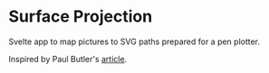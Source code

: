 # Surface Projection


Svelte app to map pictures to SVG paths prepared for a pen plotter.

Inspired by Paul Butler's [article](https://nb.paulbutler.org/surface-projection/).